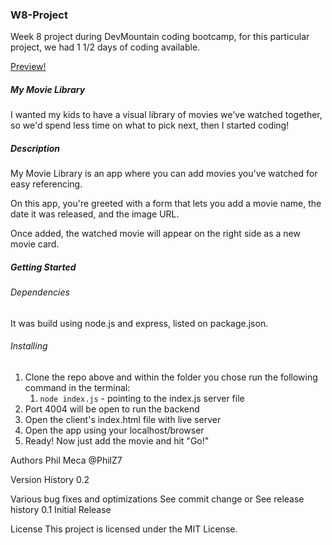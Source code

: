 ### W8-Project
Week 8 project during DevMountain coding bootcamp, for this particular project, we had 1 1/2 days of coding available.

[Preview!](./mymovielibrary-preview.png)

##### My Movie Library
I wanted my kids to have a visual library of movies we've watched together, so we'd spend less time on what to pick next, then I started coding!

##### Description
My Movie Library is an app where you can add movies you've watched for easy referencing.

On this app, you're greeted with a form that lets you add a movie name, the date it was released, and the image URL.

Once added, the watched movie will appear on the right side as a new movie card.

##### Getting Started
###### Dependencies
It was build using node.js and express, listed on package.json.

###### Installing
1. Clone the repo above and within the folder you chose run the following command in the terminal: 
	1. `node index.js` - pointing to the index.js server file
2. Port 4004 will be open to run the backend
3. Open the client's index.html file with live server
4. Open the app using your localhost/browser
5. Ready! Now just add the movie and hit "Go!"


Authors
Phil Meca
@PhilZ7

Version History
0.2

Various bug fixes and optimizations
See commit change or See release history
0.1
Initial Release

License
This project is licensed under the MIT License.
